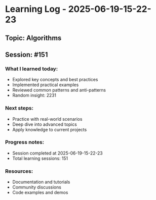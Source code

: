 # Learning Log - 2025-06-19-15-22-23

## Topic: Algorithms
## Session: #151

### What I learned today:
- Explored key concepts and best practices
- Implemented practical examples  
- Reviewed common patterns and anti-patterns
- Random insight: 2231

### Next steps:
- Practice with real-world scenarios
- Deep dive into advanced topics
- Apply knowledge to current projects

### Progress notes:
- Session completed at 2025-06-19-15-22-23
- Total learning sessions: 151

### Resources:
- Documentation and tutorials
- Community discussions
- Code examples and demos
